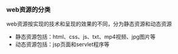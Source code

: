 ### web资源的分类

web资源按实现的技术和呈现的效果的不同，分为静态资源和动态资源

+ 静态资源包括：html、css、js、txt、mp4视频、jpg图片等
+ 动态资源包括：jsp页面和servlet程序等